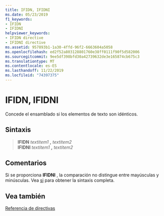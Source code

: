 ```yaml
---
title: IFIDN, IFIDNI
ms.date: 05/23/2019
f1_keywords:
- IFIDN
- IFIDNI
helpviewer_keywords:
- IFIDN directive
- IFIDNI directive
ms.assetid: 957893b1-1a30-4ffd-96f2-6663604a5058
ms.openlocfilehash: ed2f52a803128801760e38ff0111f90f5d582006
ms.sourcegitcommit: 9ee5df398bfd30a42739632de3e165874cb675c3
ms.translationtype: MT
ms.contentlocale: es-ES
ms.lasthandoff: 11/22/2019
ms.locfileid: "74397375"
---
```

# <a name="ifidn-ifidni"></a>IFIDN, IFIDNI

Concede el ensamblado si los elementos de texto son idénticos.

## <a name="syntax"></a>Sintaxis

> **IFIDN** *textitem1* __,__ *textitem2*\
> **IFIDNI** *textitem1* __,__ *textitem2*

## <a name="remarks"></a>Comentarios

Si se proporciona **IFIDNI** , la comparación no distingue entre mayúsculas y minúsculas. Vea [si](../../assembler/masm/if-masm.md) para obtener la sintaxis completa.

## <a name="see-also"></a>Vea también

[Referencia de directivas](../../assembler/masm/directives-reference.md)
